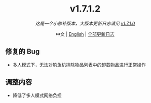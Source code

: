 ﻿<h1 align="center">v1.7.1.2</h1>

<div align="center">

*这是一个小修补版本，大版本更新日志请见 [v1.7.1.0](v1.7.1.0.md)*

中文 | [English](../en/v1.7.1.2.md) | [全部更新日志](../../ChangeLog.md)

</div>

## 修复的 Bug

- 多人模式下，无法对钓鱼机排除物品列表中的卸载物品进行正常操作

## 调整内容

- 降低了多人模式网络负担